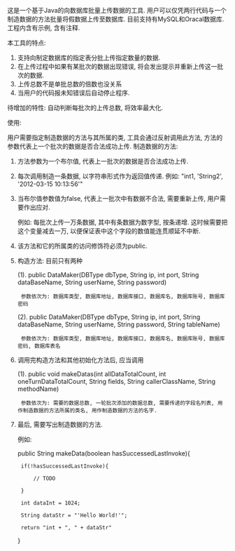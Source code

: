 这是一个基于Java的向数据库批量上传数据的工具. 用户可以仅凭两行代码与一个制造数据的方法批量将假数据上传至数据库. 目前支持有MySQL和Oracal数据库. 工程内含有示例, 含有注释.

本工具的特点:
1. 支持向制定数据库的指定表分批上传指定数量的数据.
2. 在上传过程中如果有某批次的数据出现错误, 将会发出提示并重新上传这一批次的数据.
3. 上传总数不是单批总数的倍数也没关系
4. 当用户的代码报未知错误后自动停止程序.

待增加的特性: 自动判断每批次的上传总数, 将效率最大化.

使用: 

用户需要指定制造数据的方法与其所属的类, 工具会通过反射调用此方法, 方法的参数代表上一个批次的数据是否合法成功上传. 
制造数据的方法: 

1. 方法参数为一个布尔值, 代表上一批次的数据是否合法成功上传. 
2. 每次调用制造一条数据, 以字符串形式作为返回值传递. 例如: "int1, 'String2', '2012-03-15 10:13:56'"
3. 当布尔值参数值为false, 代表上一批次中有数据不合法, 需要重新上传, 用户需要作出应对. 

	例如: 每批次上传一万条数据, 其中有条数据为数字型, 按条递增. 这时候需要把这个变量减去一万, 以便保证表中这个字段的数值能连贯顺延不中断. 
4. 该方法和它的所属类的访问修饰符必须为public.
5. 构造方法: 目前只有两种

	(1). public DataMaker(DBType dbType, String ip, int port, String dataBaseName, String userName, String password)
	
		参数依次为: 数据库类型, 数据库地址, 数据库接口, 数据库名, 数据库账号, 数据库密码
		
	(2). public DataMaker(DBType dbType, String ip, int port, String dataBaseName, String userName, String password, String tableName)
	
		参数依次为: 数据库类型, 数据库地址, 数据库接口, 数据库名, 数据库账号, 数据库密码, 数据库表名
		
6. 调用完构造方法和其他初始化方法后, 应当调用

	(1). public void makeDatas(int allDataTotalCount, int oneTurnDataTotalCount, String fields, String callerClassName, String methodName)
	
		参数依次为: 需要的数据总数, 一轮批次添加的数据总数, 需要传递的字段名列表, 用作制造数据的方法所属的类名, 用作制造数据的方法的名字.
7. 最后, 需要写出制造数据的方法. 

	例如: 
	
	public String makeData(boolean hasSuccessedLastInvoke){
	
		if(!hasSuccessedLastInvoke){
		
			// TODO
			
		}
		
		int dataInt = 1024;
		
		String dataStr = "'Hello World!'";
		
		return "int + ", " + dataStr"
		
	}
	

